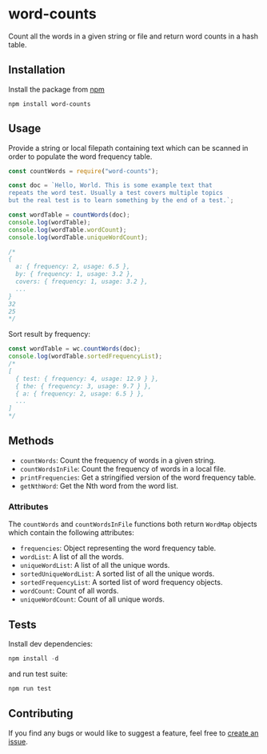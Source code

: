 # word-counts
Count all the words in a given string or file and return word counts in a hash table.

## Installation
Install the package from [npm](https://www.npmjs.com/package/word-counts)

```
npm install word-counts
```

## Usage
Provide a string or local filepath containing text which can be scanned in order to populate the word frequency table.

```js
const countWords = require("word-counts");

const doc = `Hello, World. This is some example text that 
repeats the word test. Usually a test covers multiple topics
but the real test is to learn something by the end of a test.`;

const wordTable = countWords(doc);
console.log(wordTable);
console.log(wordTable.wordCount);
console.log(wordTable.uniqueWordCount);

/*
{
  a: { frequency: 2, usage: 6.5 },
  by: { frequency: 1, usage: 3.2 },
  covers: { frequency: 1, usage: 3.2 },
  ...
}
32
25
*/
```

Sort result by frequency:

```js
const wordTable = wc.countWords(doc);
console.log(wordTable.sortedFrequencyList);
/*
[
  { test: { frequency: 4, usage: 12.9 } },
  { the: { frequency: 3, usage: 9.7 } },
  { a: { frequency: 2, usage: 6.5 } },
  ...
]
*/
```

## Methods
- `countWords`: Count the frequency of words in a given string.
- `countWordsInFile`: Count the frequency of words in a local file.
- `printFrequencies`: Get a stringified version of the word frequency table.
- `getNthWord`: Get the Nth word from the word list.

### Attributes
The `countWords` and `countWordsInFile` functions both return `WordMap` objects which contain the following attributes:

- `frequencies`: Object representing the word frequency table.
- `wordList`: A list of all the words.
- `uniqueWordList`: A list of all the unique words.
- `sortedUniqueWordList`: A sorted list of all the unique words.
- `sortedFrequencyList`: A sorted list of word frequency objects.
- `wordCount`: Count of all words.
- `uniqueWordCount`: Count of all unique words.

## Tests
Install dev dependencies:

```js
npm install -d
```
and run test suite:

```js
npm run test
```

## Contributing
If you find any bugs or would like to suggest a feature, feel free to [create an issue](https://github.com/tannerdolby/count-words/issues).